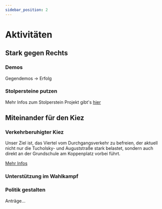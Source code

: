 ```yaml
---
sidebar_position: 2
---
```


# Aktivitäten

## Stark gegen Rechts

### Demos
Gegendemos
-> Erfolg

### Stolpersteine putzen

Mehr Infos zum Stolperstein Projekt gibt's [hier](https://www.stolpersteine.eu/start)

## Miteinander für den Kiez 

### Verkehrberuhigter Kiez
Unser Ziel ist, das Viertel vom Durchgangsverkehr zu befreien, der aktuell nicht nur die Tucholsky- und Auguststraße stark belastet, sondern auch direkt an der Grundschule am Koppenplatz vorbei führt. 

[Mehr Infos](https://www.kiezblocks.de/auguststrasse/)

### Unterstützung im Wahlkampf

### Politik gestalten
Anträge...

